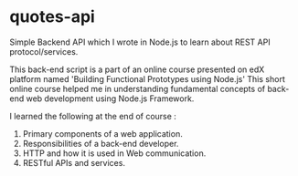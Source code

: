 # quotes-api
Simple Backend API which I wrote in Node.js to learn about REST API protocol/services.

This back-end script is a part of an online course presented on edX platform named 'Building Functional Prototypes using Node.js'
This short online course helped me in understanding fundamental concepts of back-end web development using Node.js Framework.

I learned the following at the end of course :
1.  Primary components of a web application.
2.  Responsibilities of a back-end developer.
3.  HTTP and how it is used in Web communication.
4.  RESTful APIs and services.

